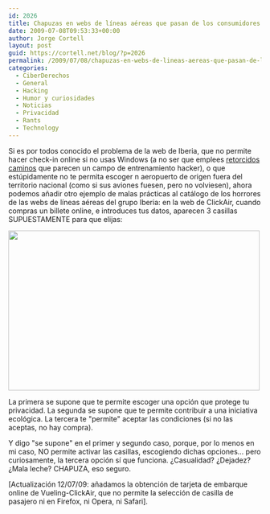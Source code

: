 ```yaml
---
id: 2026
title: Chapuzas en webs de líneas aéreas que pasan de los consumidores
date: 2009-07-08T09:53:33+00:00
author: Jorge Cortell
layout: post
guid: https://cortell.net/blog/?p=2026
permalink: /2009/07/08/chapuzas-en-webs-de-lineas-aereas-que-pasan-de-los-consumidores/
categories:
  - CiberDerechos
  - General
  - Hacking
  - Humor y curiosidades
  - Noticias
  - Privacidad
  - Rants
  - Technology
---
```

Si es por todos conocido el problema de la web de Iberia, que no permite hacer check-in online si no usas Windows (a no ser que emplees <a title="https://ryke.wordpress.com/2008/09/17/imprimir-tarjeta-de-embarque-en-iberia-desde-linux/" href="https://ryke.wordpress.com/2008/09/17/imprimir-tarjeta-de-embarque-en-iberia-desde-linux/" target="_blank">retorcidos caminos</a> que parecen un campo de entrenamiento hacker), o que estúpidamente no te permita escoger n aeropuerto de origen fuera del territorio nacional (como si sus aviones fuesen, pero no volviesen), ahora podemos añadir otro ejemplo de malas prácticas al catálogo de los horrores de las webs de líneas aéreas del grupo Iberia: en la web de ClickAir, cuando compras un billete online, e introduces tus datos, aparecen 3 casillas SUPUESTAMENTE para que elijas:

<img class="aligncenter" title="captura web ClickAir" src="https://farm3.static.flickr.com/2439/3700853494_cc4262b2a0.jpg" alt="" width="500" height="318" />

La primera se supone que te permite escoger una opción que protege tu privacidad. La segunda se supone que te permite contribuir a una iniciativa ecológica. La tercera te "permite" aceptar las condiciones (si no las aceptas, no hay compra).

Y digo "se supone" en el primer y segundo caso, porque, por lo menos en mi caso, NO permite activar las casillas, escogiendo dichas opciones... pero curiosamente, la tercera opción sí que funciona. ¿Casualidad? ¿Dejadez? ¿Mala leche? CHAPUZA, eso seguro.

[Actualización 12/07/09: añadamos la obtención de tarjeta de embarque online de Vueling-ClickAir, que no permite la selección de casilla de pasajero ni en Firefox, ni Opera, ni Safari].